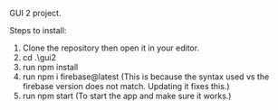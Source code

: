 GUI 2 project.

Steps to install:
1. Clone the repository then open it in your editor.
2. cd .\gui2
3. run npm install
4. run npm i firebase@latest (This is because the syntax used vs the firebase version does not match. Updating it fixes this.)
5. run npm start (To start the app and make sure it works.)
